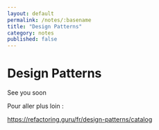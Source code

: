 ```yaml
---
layout: default
permalink: /notes/:basename
title: "Design Patterns"
category: notes
published: false
---
```


# Design Patterns

See you soon





Pour aller plus loin : 

https://refactoring.guru/fr/design-patterns/catalog

